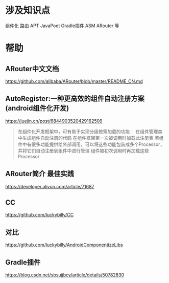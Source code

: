 # 涉及知识点
组件化
路由
APT
JavaPoet
Gradle插件
ASM
ARouter
等

# 帮助
## ARouter中文文档
https://github.com/alibaba/ARouter/blob/master/README_CN.md

## AutoRegister:一种更高效的组件自动注册方案(android组件化开发)
https://juejin.cn/post/6844903520429162509

>在组件化开发框架中，可有助于实现分级按需加载的功能：
>在组件管理类中生成组件自动注册的代码
>在组件框架第一次被调用时加载此注册表
>若组件中有很多功能提供给外部调用，可以将这些功能包装成多个Processor，并将它们自动注册到组件中进行管理
>组件被初次调用时再加载这些Processor

## ARouter简介 最佳实践
https://developer.aliyun.com/article/71687

## CC
https://github.com/luckybilly/CC

## 对比
https://github.com/luckybilly/AndroidComponentizeLibs

## Gradle插件
https://blog.csdn.net/sbsujjbcy/article/details/50782830